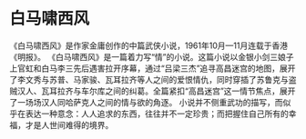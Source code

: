 # 白马啸西风

《白马啸西风》是作家金庸创作的中篇武侠小说，1961年10月—11月连载于香港《明报》。 《白马啸西风》是一篇着力写“情”的小说。这篇小说以金银小剑三娘子上官虹和白马李三先后遇害拉开序幕，通过“吕梁三杰”追寻高昌迷宫的地图，展开了李文秀与苏普、马家骏、瓦耳拉齐等人之间的爱恨情仇，同时穿插了苏鲁克与盗贼汉人、瓦耳拉齐与车尔库之间的纠葛。全篇紧扣“高昌迷宫”这一情节焦点，展开了一场场汉人同哈萨克人之间的情与欲的角逐。 小说并不侧重武功的描写，而似乎在表达一种意念：人人追求的东西，往往并不一定珍贵；而把握住自己所有的幸福，才是人世间难得的境界。